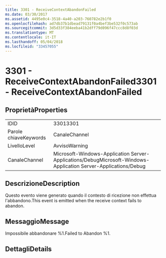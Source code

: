 ```yaml
---
title: 3301 - ReceiveContextAbandonFailed
ms.date: 03/30/2017
ms.assetid: 4495e0c4-3518-4a40-a203-760782e2b1f0
ms.openlocfilehash: ad7db37b1dbead79131f0a4bef3be532f0c573ab
ms.sourcegitcommit: 3d5d33f384eeba41b2dff79d096f47ccc8d8f03d
ms.translationtype: MT
ms.contentlocale: it-IT
ms.lasthandoff: 05/04/2018
ms.locfileid: "33457055"
---
```

# <a name="3301---receivecontextabandonfailed"></a><span data-ttu-id="40292-102">3301 - ReceiveContextAbandonFailed</span><span class="sxs-lookup"><span data-stu-id="40292-102">3301 - ReceiveContextAbandonFailed</span></span>
## <a name="properties"></a><span data-ttu-id="40292-103">Proprietà</span><span class="sxs-lookup"><span data-stu-id="40292-103">Properties</span></span>  
  
|||  
|-|-|  
|<span data-ttu-id="40292-104">ID</span><span class="sxs-lookup"><span data-stu-id="40292-104">ID</span></span>|<span data-ttu-id="40292-105">3301</span><span class="sxs-lookup"><span data-stu-id="40292-105">3301</span></span>|  
|<span data-ttu-id="40292-106">Parole chiave</span><span class="sxs-lookup"><span data-stu-id="40292-106">Keywords</span></span>|<span data-ttu-id="40292-107">Canale</span><span class="sxs-lookup"><span data-stu-id="40292-107">Channel</span></span>|  
|<span data-ttu-id="40292-108">Livello</span><span class="sxs-lookup"><span data-stu-id="40292-108">Level</span></span>|<span data-ttu-id="40292-109">Avviso</span><span class="sxs-lookup"><span data-stu-id="40292-109">Warning</span></span>|  
|<span data-ttu-id="40292-110">Canale</span><span class="sxs-lookup"><span data-stu-id="40292-110">Channel</span></span>|<span data-ttu-id="40292-111">Microsoft-Windows-Application Server-Applications/Debug</span><span class="sxs-lookup"><span data-stu-id="40292-111">Microsoft-Windows-Application Server-Applications/Debug</span></span>|  
  
## <a name="description"></a><span data-ttu-id="40292-112">Descrizione</span><span class="sxs-lookup"><span data-stu-id="40292-112">Description</span></span>  
 <span data-ttu-id="40292-113">Questo evento viene generato quando il contesto di ricezione non effettua l'abbandono.</span><span class="sxs-lookup"><span data-stu-id="40292-113">This event is emitted when the receive context fails to abandon.</span></span>  
  
## <a name="message"></a><span data-ttu-id="40292-114">Messaggio</span><span class="sxs-lookup"><span data-stu-id="40292-114">Message</span></span>  
 <span data-ttu-id="40292-115">Impossibile abbandonare %1.</span><span class="sxs-lookup"><span data-stu-id="40292-115">Failed to Abandon %1.</span></span>  
  
## <a name="details"></a><span data-ttu-id="40292-116">Dettagli</span><span class="sxs-lookup"><span data-stu-id="40292-116">Details</span></span>

